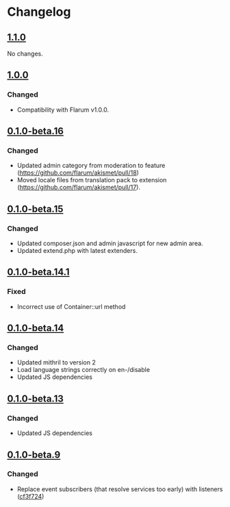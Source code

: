# Changelog

## [1.1.0](https://github.com/flarum/akismet/compare/v1.0.0...v1.1.0)

No changes.

## [1.0.0](https://github.com/flarum/akismet/compare/v0.1.0-beta.16...v1.0.0)

### Changed
- Compatibility with Flarum v1.0.0.

## [0.1.0-beta.16](https://github.com/flarum/akismet/compare/v0.1.0-beta.15...v0.1.0-beta.16)

### Changed
- Updated admin category from moderation to feature (https://github.com/flarum/akismet/pull/18)
- Moved locale files from translation pack to extension (https://github.com/flarum/akismet/pull/17).

## [0.1.0-beta.15](https://github.com/flarum/akismet/compare/v0.1.0-beta.14.1...v0.1.0-beta.15)

### Changed
- Updated composer.json and admin javascript for new admin area.
- Updated extend.php with latest extenders.

## [0.1.0-beta.14.1](https://github.com/flarum/akismet/compare/v0.1.0-beta.14...v0.1.0-beta.14.1)

### Fixed
- Incorrect use of Container::url method

## [0.1.0-beta.14](https://github.com/flarum/akismet/compare/v0.1.0-beta.13...v0.1.0-beta.14)

### Changed
- Updated mithril to version 2
- Load language strings correctly on en-/disable
- Updated JS dependencies

## [0.1.0-beta.13](https://github.com/flarum/akismet/compare/v0.1.0-beta.12...v0.1.0-beta.13)

### Changed
- Updated JS dependencies

## [0.1.0-beta.9](https://github.com/flarum/akismet/compare/v0.1.0-beta.8...v0.1.0-beta.9)

### Changed
- Replace event subscribers (that resolve services too early) with listeners ([cf3f724](https://github.com/flarum/akismet/commit/cf3f724bafbcf901a41cb76dfe44c896debde241))

